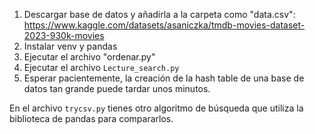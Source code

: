 
1. Descargar base de datos y añadirla a la carpeta como "data.csv": https://www.kaggle.com/datasets/asaniczka/tmdb-movies-dataset-2023-930k-movies
2. Instalar venv y pandas
3. Ejecutar el archivo "ordenar.py"
4. Ejecutar el archivo `Lecture_search.py`
5. Esperar pacientemente, la creación de la hash table de una base de datos tan grande puede tardar unos minutos.

En el archivo `trycsv.py` tienes otro algoritmo de búsqueda que utiliza la biblioteca de pandas para compararlos.
